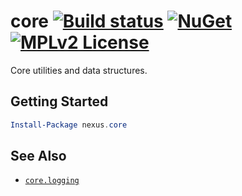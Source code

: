 # core [![Build status](https://img.shields.io/appveyor/ci/nexussays/core.svg?style=flat-square)](https://ci.appveyor.com/project/nexussays/core) [![NuGet](https://img.shields.io/nuget/v/nexus.core.svg?style=flat-square)](https://www.nuget.org/packages/nexus.core) [![MPLv2 License](https://img.shields.io/badge/license-MPLv2-blue.svg?style=flat-square)](https://www.mozilla.org/MPL/2.0/)

Core utilities and data structures.

## Getting Started

```powershell
Install-Package nexus.core
```

## See Also

* [`core.logging`](https://github.com/nexussays/core.logging)

